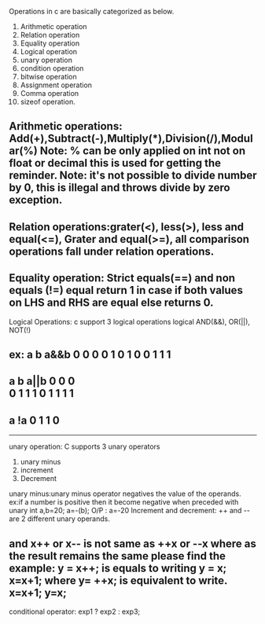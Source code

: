 Operations in c are basically categorized as below.
1. Arithmetic operation
2. Relation operation
3. Equality operation
4. Logical operation
5. unary operation
6. condition operation
7. bitwise operation
8. Assignment operation
9. Comma operation
10. sizeof operation.

Arithmetic operations: Add(+),Subtract(-),Multiply(*),Division(/),Modular(%) Note: % can be only applied on int not on float or decimal this is used for getting the reminder. 
Note: it's not possible to divide number by 0, this is illegal and throws divide by zero exception.
---
Relation operations:grater(<), less(>), less and equal(<=), Grater and equal(>=), all comparison operations fall under relation operations.
---
Equality operation: Strict equals(==) and non equals (!=) equal return 1 in case if both values on LHS and RHS are equal else returns 0.
---
Logical Operations: c support 3 logical operations logical AND(&&), OR(||), NOT(!)

ex:
a   b   a&&b
0   0   0
0   1   0
1   0   0
1   1   1
-------------
a   b   a||b
0   0   0  
0   1   1
1   0   1
1   1   1
-------------
a   !a
0   1
1   0
-------------
--- 
unary operation: C supports 3 unary operators 
1. unary minus
2. increment
3. Decrement

unary minus:unary minus operator negatives the value of the operands.
ex:if a number is positive then it become negative when preceded with unary
int a,b=20;
a=-(b); O/P : a=-20
Increment and decrement: ++ and -- are 2 different unary operands.

and x++ or x-- is not same as ++x or --x where as the result remains the same please find the example:
y = x++; is equals to writing
y = x;
x=x+1;
where y= ++x; is equivalent to write.
x=x+1;
y=x;
---
conditional operator: exp1 ? exp2 : exp3;
